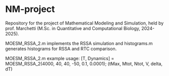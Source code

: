 # NM-project
Repository for the project of Mathematical Modeling and Simulation, held by prof. Marchetti (M.Sc. in Quantitative and Computational Biology, 2024-2025).

MOESM_RSSA_2.m implements the RSSA simulation and histograms.m generates histograms for RSSA and RTC comparison.

MOESM_RSSA_2.m example usage:
[T, Dynamics] = MOESM_RSSA_2(4000, 40, 40, -50, 0.1, 0.0001); (tMax, Mtot, Ntot, V, delta, dT)
